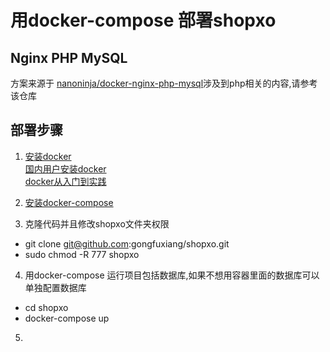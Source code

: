 # 用docker-compose 部署shopxo

## Nginx PHP MySQL

方案来源于 [nanoninja/docker-nginx-php-mysql](https://github.com/nanoninja/docker-nginx-php-mysql)涉及到php相关的内容,请参考该仓库

## 部署步骤

1. [安装docker](https://www.docker.com/)  
   [国内用户安装docker](https://www.runoob.com/docker/ubuntu-docker-install.html)  
   [docker从入门到实践](https://legacy.gitbook.com/book/yeasy/docker_practice/details)
2. [安装docker-compose](https://docs.docker.com/compose/reference/overview/)

3. 克隆代码并且修改shopxo文件夹权限
  - git clone git@github.com:gongfuxiang/shopxo.git
  - sudo chmod -R 777 shopxo

4. 用docker-compose 运行项目包括数据库,如果不想用容器里面的数据库可以单独配置数据库
  - cd shopxo
  - docker-compose up 

5. 